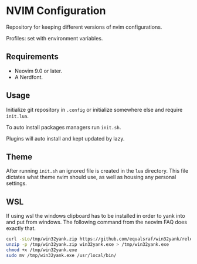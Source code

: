 # NVIM Configuration

Repository for keeping different versions of nvim configurations.

Profiles: set with environment variables.

## Requirements

- Neovim 9.0 or later.
- A Nerdfont.

## Usage

Initialize git repository in `.config` or initialize somewhere else and require
`init.lua`.

To auto install packages managers run `init.sh`.

Plugins will auto install and kept updated by lazy.

## Theme
After running `init.sh` an ignored file is created in the `lua` directory. This
file dictates what theme nvim should use, as well as housing any personal
settings.

## WSL
If using wsl the windows clipboard has to be installed in order to yank
into and put from windows. The following command from the neovim FAQ
does exactly that. 

```bash
curl -sLo/tmp/win32yank.zip https://github.com/equalsraf/win32yank/releases/download/v0.0.4/win32yank-x64.zip
unzip -p /tmp/win32yank.zip win32yank.exe > /tmp/win32yank.exe
chmod +x /tmp/win32yank.exe
sudo mv /tmp/win32yank.exe /usr/local/bin/
```

